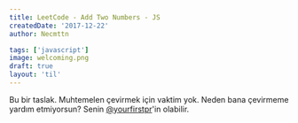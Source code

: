 ```yaml
---
title: LeetCode - Add Two Numbers - JS
createdDate: '2017-12-22'
author: Necmttn

tags: ['javascript']
image: welcoming.png
draft: true
layout: 'til'
---
```


Bu bir taslak. Muhtemelen çevirmek için vaktim yok.
Neden bana çevirmeme yardım etmiyorsun? Senin [@yourfirstpr](https://twitter.com/yourfirstpr)'in olabilir.
